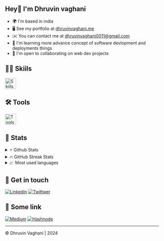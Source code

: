 ##  Hey👋 I'm Dhruvin vaghani

* 🌍  I'm based in india
* 🖥️  See my portfolio at [dhruvinvaghani.me](http://www.dhruvinvaghani.me/)
* ✉️  You can contact me at [dhruvinvaghani0011@gmail.com](mailto:dhruvinvaghani0011@gmail.com)
* 🧠  I'm learning more advance concept of software devlopment and deployments things
* 🤝  I'm open to collaborating on web dev projects

## 👩‍💻 Skiils
<img src="https://go-skill-icons.vercel.app/api/icons?i=js,ts,python,tailwind,react,zustand,reactquery,nextjs,nodejs,expressjs,php,laravel,mongodb,mysql&theme=dark"  height="36" alt="Skiils"  />


## 🛠 Tools
<img src="https://skillicons.dev/icons?i=git,postman,docker,vscode,linux&theme=dark"  height="36" alt="Tools"  />

## 💯 Stats

<details>
  <summary>⚡ Github Stats</summary>
  <br>
  <img src="https://github-readme-stats.vercel.app/api?username=dhruvinvaghani001&show_icons=true&theme=tokyonight&hide_border=true" alt="Github Stats" />
</details>


<details>
  <summary>🔥 GitHub Streak Stats</summary>
  <br>
  <img src="http://github-readme-streak-stats.herokuapp.com?user=dhruvinvaghani001&theme=tokyonight&hide_border=true&date_format=M%20j%5B%2C%20Y%5D" alt="GitHub Streak Stats" />
</details>

<details>
  <summary>📈 Most used languages</summary>
  <br>
  <img src="https://github-readme-stats.vercel.app/api/top-langs?username=dhruvinvaghani001&show_icons=true&locale=en&layout=compact&theme=tokyonight" alt="Github Activity Graph" />
</details>


## 🤝 Get in touch
[![Linkedin](https://skillicons.dev/icons?i=linkedin)](https://www.linkedin.com/in/dhruvin-vaghani-02588123b)
[![Twittwer](https://skillicons.dev/icons?i=twitter)](https://twitter.com/Dhruvin0001)

## 🔗 Some link
[![Medium](https://img.shields.io/badge/Medium-12100E?style=for-the-badge&logo=medium&logoColor=white)](https://medium.com/@dhruvinvaghani0011)
[![Hashnode](https://img.shields.io/badge/Hashnode-2962FF?style=for-the-badge&logo=hashnode&logoColor=white)](https://javascript002.hashnode.dev/)

<hr />
<div>©️ Dhruvin Vaghani | 2024
</div>

<!--
<div style="text-align:center">
<img src="https://github.com/dhruvinvaghani001/dhruvinvaghani001/assets/111104960/20c51648-f044-4e48-a4e3-7423362d9bba" height="46" alt="medium">
<img src="https://github.com/dhruvinvaghani001/dhruvinvaghani001/assets/111104960/4cf5a30c-4ef0-4c5e-ace8-4a0e85eba9c5" height="46" alt="linkedin">
<img src="https://github.com/dhruvinvaghani001/dhruvinvaghani001/assets/111104960/0cb52edb-27dc-48a9-a363-36c8463363c2" height="58" alt="twitter">
<div>
--!>


